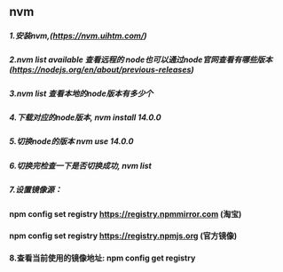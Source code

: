 
## nvm
##### 1.安装nvm,(https://nvm.uihtm.com/)
##### 2.nvm list available  查看远程的 node也可以通过node官网查看有哪些版本(https://nodejs.org/en/about/previous-releases)
##### 3.nvm list 查看本地的node版本有多少个
##### 4.下载对应的node版本, nvm install 14.0.0
##### 5.切换node的版本 nvm use 14.0.0 
##### 6.切换完检查一下是否切换成功, nvm list
##### 7.设置镜像源：
#### npm config set registry https://registry.npmmirror.com (淘宝)
#### npm config set registry https://registry.npmjs.org (官方镜像)
#### 8.查看当前使用的镜像地址: npm config get registry